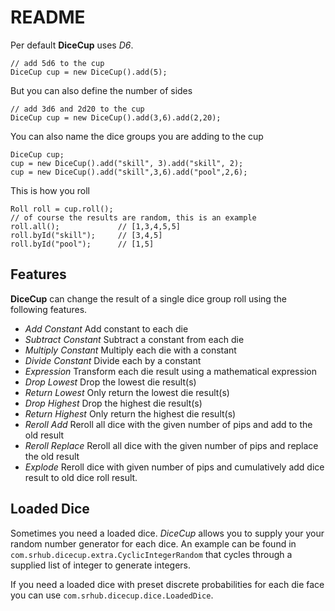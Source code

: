 # README #

Per default **DiceCup** uses _D6_. 

	// add 5d6 to the cup
	DiceCup cup = new DiceCup().add(5);

But you can also define the number of sides

	// add 3d6 and 2d20 to the cup
	DiceCup cup = new DiceCup().add(3,6).add(2,20); 

You can also name the dice groups you are adding to the cup

	DiceCup cup;
	cup = new DiceCup().add("skill", 3).add("skill", 2);
	cup = new DiceCup().add("skill",3,6).add("pool",2,6);

This is how you roll

	Roll roll = cup.roll();
	// of course the results are random, this is an example
	roll.all(); 			// [1,3,4,5,5]
	roll.byId("skill");		// [3,4,5]
	roll.byId("pool");		// [1,5]

## Features ##

**DiceCup** can change the result of a single dice group roll using the following features.

- _Add Constant_ Add constant to each die
- _Subtract Constant_ Subtract a constant from each die
- _Multiply Constant_ Multiply each die with a constant
- _Divide Constant_ Divide each by a constant
- _Expression_ Transform each die result using a mathematical expression
- _Drop Lowest_ Drop the lowest die result(s)
- _Return Lowest_ Only return the lowest die result(s)
- _Drop Highest_ Drop the highest die result(s)
- _Return Highest_ Only return the highest die result(s)
- _Reroll Add_ Reroll all dice with the given number of pips and add to the old result
- _Reroll Replace_ Reroll all dice with the given number of pips and replace the old result
- _Explode_  Reroll dice with given number of pips and cumulatively add dice result to old dice roll result.

## Loaded Dice ##

Sometimes you need a loaded dice. *DiceCup* allows you to supply your your random number generator for each dice. An example can be found in `com.srhub.dicecup.extra.CyclicIntegerRandom` that cycles through a supplied list of integer to generate integers. 

If you need a loaded dice with preset discrete probabilities for each die face you can use `com.srhub.dicecup.dice.LoadedDice`.